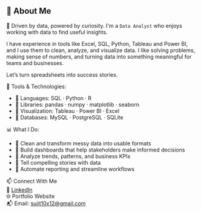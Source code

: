 ## 💫 About Me

<!--
**sujit10x12/sujit10x12** is a ✨ _special_ ✨ repository because its `README.md` (this file) appears on your GitHub profile.

Here are some ideas to get you started:

- 🔭 I’m currently working on ...
- 🌱 I’m currently learning ...
- 👯 I’m looking to collaborate on ...
- 🤔 I’m looking for help with ...
- 💬 Ask me about ...
- 📫 How to reach me: ...
- 😄 Pronouns: ...
- ⚡ Fun fact: ...
-->

🎯 Driven by data, powered by curiosity.
I'm a `Data Analyst` who enjoys working with data to find useful insights.

I have experience in tools like Excel, SQL, Python, Tableau and Power BI, and I use them to clean, analyze, and visualize data. I like solving problems, making sense of numbers, and turning data into something meaningful for teams and businesses.

Let’s turn spreadsheets into success stories.


🔧 Tools & Technologies:

  - 🔭 Languages: SQL · Python · R
  - 🌱 Libraries: pandas · numpy · matplotlib · seaborn
  - 👯 Visualization: Tableau · Power BI · Excel
  - 🤔 Databases: MySQL · PostgreSQL · SQLite


📊 What I Do:

  - 🔭 Clean and transform messy data into usable formats
  - 🌱 Build dashboards that help stakeholders make informed decisions
  - 👯 Analyze trends, patterns, and business KPIs
  - 🤔 Tell compelling stories with data
  - 🤔 Automate reporting and streamline workflows


📫 Connect With Me  
💼 <a target="blank" href="www.linkedin.com/in/sujit10x12">LinkedIn</a>  
🌐 Portfolio Website  
📬 Email: sujit10x12@gmail.com  








